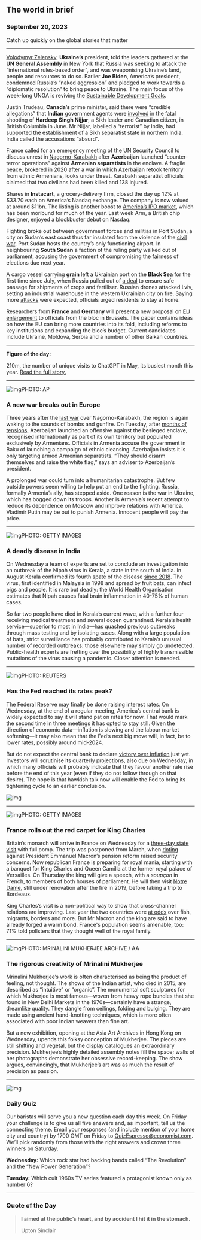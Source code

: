 ## The world in brief

### September 20, 2023

Catch up quickly on the global stories that matter



------



[Volodymyr Zelensky](https://www.economist.com/europe/2023/09/10/donald-trump-will-never-support-putin-says-volodymyr-zelensky), **Ukraine’s** president, told the leaders gathered at the **UN General Assembly** in New York that Russia was seeking to attack the “international rules-based order”, and was weaponising Ukraine’s land, people and resources to do so. Earlier **Joe Biden**, America’s president, condemned Russia’s “naked aggression” and pledged to work towards a “diplomatic resolution” to bring peace to Ukraine. The main focus of the week-long UNGA is reviving the [Sustainable Development Goals](https://www.economist.com/by-invitation/2023/09/15/bjorn-lomborg-calls-for-a-new-approach-to-meeting-global-development-goals).

Justin Trudeau, **Canada’s** prime minister, said there were “credible allegations” that **Indian** government agents were [involved](https://www.economist.com/the-americas/2023/09/19/a-devastating-accusation-by-justin-trudeau-against-india) in the fatal shooting of **Hardeep Singh Nijjar**, a Sikh leader and Canadian citizen, in British Columbia in June. Mr Nijjar, labelled a “terrorist” by India, had supported the establishment of a Sikh separatist state in northern India. India called the accusations “absurd”.

France called for an emergency meeting of the UN Security Council to discuss unrest in [Nagorno-Karabakh](https://www.economist.com/europe/2023/09/04/an-armenian-enclave-inside-azerbaijan-is-on-the-point-of-starvation) after **Azerbaijan** launched “counter-terror operations” against **Armenian separatists** in the enclave. A fragile peace, [brokered](https://www.economist.com/europe/2020/11/12/a-peace-deal-ends-a-bloody-war-over-nagorno-karabakh) in 2020 after a war in which Azerbaijan retook territory from ethnic Armenians, looks under threat. Karabakh separatist officials claimed that two civilians had been killed and 138 injured.

Shares in **Instacart**, a grocery-delivery firm, closed the day up 12% at $33.70 each on America’s Nasdaq exchange. The company is now valued at around $11bn. The listing is another boost to [America’s IPO market](https://www.economist.com/business/2023/09/14/arms-successful-debut-may-signal-an-end-to-the-ipo-drought), which has been moribund for much of the year. Last week Arm, a British chip designer, enjoyed a blockbuster debut on Nasdaq.

Fighting broke out between government forces and militias in Port Sudan, a city on Sudan’s east coast thus far insulated from the violence of the [civil war](https://www.economist.com/the-economist-explains/2023/04/18/why-is-sudan-on-the-brink-of-civil-war-again). Port Sudan hosts the country’s only functioning airport. In neighbouring **South Sudan** a faction of the ruling party walked out of parliament, accusing the government of compromising the fairness of elections due next year.

A cargo vessel carrying **grain** left a Ukrainian port on the **Black Sea** for the first time since July, when Russia pulled out of [a deal](https://www.economist.com/leaders/2023/07/26/the-world-should-not-let-vladimir-putin-abandon-the-grain-deal) to ensure safe passage for shipments of crops and fertiliser. Russian drones attacked Lviv, setting an industrial warehouse in the western Ukrainian city on fire. Saying more [attacks](https://www.economist.com/ukraine-crisis) were expected, officials urged residents to stay at home.

Researchers from **France** and **Germany** will present a new proposal on [EU enlargement](https://www.economist.com/europe/2023/06/01/europe-makes-a-show-of-unity-with-ukraine-and-other-neighbours) to officials from the bloc in Brussels. The paper contains ideas on how the EU can bring more countries into its fold, including reforms to key institutions and expanding the bloc’s budget. Current candidates include Ukraine, Moldova, Serbia and a number of other Balkan countries.



------



**Figure of the day:** 

210m, the number of unique visits to ChatGPT in May, its busiest month this year. [Read the full story.](https://www.economist.com/business/2023/09/18/could-openai-be-the-next-tech-giant)



------



![img](https://niceboy.online/insight/public/Espresso/PHOTOS/20230923_dap328.jpg)PHOTO: AP

### A new war breaks out in Europe

Three years after the [last war](https://www.economist.com/europe/2020/11/12/a-peace-deal-ends-a-bloody-war-over-nagorno-karabakh) over Nagorno-Karabakh, the region is again waking to the sounds of bombs and gunfire. On Tuesday, after [months of tensions](https://www.economist.com/europe/2023/09/04/an-armenian-enclave-inside-azerbaijan-is-on-the-point-of-starvation), Azerbaijan launched an offensive against the besieged enclave, recognised internationally as part of its own territory but populated exclusively by Armenians. Officials in Armenia accuse the government in Baku of launching a campaign of ethnic cleansing. Azerbaijan insists it is only targeting armed Armenian separatists. “They should disarm themselves and raise the white flag,” says an adviser to Azerbaijan’s president.

A prolonged war could turn into a humanitarian catastrophe. But few outside powers seem willing to help put an end to the fighting. Russia, formally Armenia’s ally, has stepped aside. One reason is the war in Ukraine, which has bogged down its troops. Another is Armenia’s recent attempt to reduce its dependence on Moscow and improve relations with America. Vladimir Putin may be out to punish Armenia. Innocent people will pay the price.



------



![img](https://niceboy.online/insight/public/Espresso/PHOTOS/20230923_dap326.jpg)PHOTO: GETTY IMAGES

### A deadly disease in India

On Wednesday a team of experts are set to conclude an investigation into an outbreak of the Nipah virus in Kerala, a state in the south of India. In August Kerala confirmed its fourth spate of the disease [since 2018](https://www.economist.com/obituary/2018/06/02/lini-puthussery-died-of-the-nipah-virus-on-may-21st). The virus, first identified in Malaysia in 1998 and spread by fruit bats, can infect pigs and people. It is rare but deadly: the World Health Organisation estimates that Nipah causes fatal brain inflammation in 40-75% of human cases.

So far two people have died in Kerala’s current wave, with a further four receiving medical treatment and several dozen quarantined. Kerala’s health service—superior to most in India—has quashed previous outbreaks through mass testing and by isolating cases. Along with a large population of bats, strict surveillance has probably contributed to Kerala’s unusual number of recorded outbreaks: those elsewhere may simply go undetected. Public-health experts are fretting over the possibility of highly transmissible mutations of the virus causing a pandemic. Closer attention is needed.



------



![img](https://niceboy.online/insight/public/Espresso/PHOTOS/20230923_dap323.jpg)PHOTO: REUTERS

### Has the Fed reached its rates peak?

The Federal Reserve may finally be done raising interest rates. On Wednesday, at the end of a regular meeting, America’s central bank is widely expected to say it will stand pat on rates for now. That would mark the second time in three meetings it has opted to stay still. Given the direction of economic data—inflation is slowing and the labour market softening—it may also mean that the Fed’s next big move will, in fact, be to lower rates, possibly around mid-2024.

But do not expect the central bank to declare [victory over inflation](https://www.economist.com/finance-and-economics/2023/07/26/americas-battle-with-inflation-is-about-to-get-trickier) just yet. Investors will scrutinise its quarterly projections, also due on Wednesday, in which many officials will probably indicate that they favour another rate rise before the end of this year (even if they do not follow through on that desire). The hope is that hawkish talk now will enable the Fed to bring its tightening cycle to an earlier conclusion.

![img](https://niceboy.online/insight/public/Espresso/PHOTOS/20230923_DAC662.jpg)



------



![img](https://niceboy.online/insight/public/Espresso/PHOTOS/20230923_dap320.jpg)PHOTO: GETTY IMAGES

### France rolls out the red carpet for King Charles

Britain’s monarch will arrive in France on Wednesday for a [three-day state visit](https://www.economist.com/britain/2023/09/18/france-rolls-out-the-red-carpet-for-britain) with full pomp. The trip was postponed from March, when [rioting](https://www.economist.com/europe/2023/07/01/rioting-in-france-presents-a-fresh-political-test-for-emmanuel-macron) against President Emmanuel Macron’s pension reform raised security concerns. Now republican France is preparing for royal mania, starting with a banquet for King Charles and Queen Camilla at the former royal palace of Versailles. On Thursday the king will give a speech, with a *soupçon* in French, to members of both houses of parliament. He will then visit [Notre Dame](https://www.economist.com/culture/2022/04/14/the-history-of-notre-dame-cathedral-in-augmented-reality), still under renovation after the fire in 2019, before taking a trip to Bordeaux.

King Charles’s visit is a non-political way to show that cross-channel relations are improving. Last year the two countries were [at odds](https://www.economist.com/britain/2023/03/02/can-britain-and-france-put-their-differences-behind-them) over fish, migrants, borders and more. But Mr Macron and the king are said to have already forged a warm bond. France's population seems amenable, too: 71% told pollsters that they thought well of the royal family.



------



![img](https://niceboy.online/insight/public/Espresso/PHOTOS/20230923_dap317.jpg)PHOTO: MRINALINI MUKHERJEE ARCHIVE / AA

### The rigorous creativity of Mrinalini Mukherjee

Mrinalini Mukherjee’s work is often characterised as being the product of feeling, not thought. The shows of the Indian artist, who died in 2015, are described as “intuitive” or “organic”. The monumental soft sculptures for which Mukherjee is most famous—woven from heavy rope bundles that she found in New Delhi Markets in the 1970s—certainly have a strange, dreamlike quality. They dangle from ceilings, folding and bulging. They are made using ancient hand-knotting techniques, which is more often associated with poor Indian weavers than fine art.

But a new exhibition, opening at the Asia Art Archives in Hong Kong on Wednesday, upends this folksy conception of Mukherjee. The pieces are still shifting and vegetal, but the display catalogues an extraordinary precision. Mukherjee’s highly detailed assembly notes fill the space; walls of her photographs demonstrate her obsessive record-keeping. The show argues, convincingly, that Mukherjee’s art was as much the result of precision as passion.



------



![img](https://niceboy.online/insight/public/Espresso/PHOTOS/QuizEspresso.jpeg)

### Daily Quiz

Our baristas will serve you a new question each day this week. On Friday your challenge is to give us all five answers and, as important, tell us the connecting theme. Email your responses (and include mention of your home city and country) by 1700 GMT on Friday to [QuizEspresso@economist.com](https://mail.google.com/mail/?view=cm&fs=1&tf=1&to=QuizEspresso@economist.com). We’ll pick randomly from those with the right answers and crown three winners on Saturday.

**Wednesday:** Which rock star had backing bands called “The Revolution” and the “New Power Generation”?

**Tuesday:** Which cult 1960s TV series featured a protagonist known only as number 6?



------



### Quote of the Day

> **I aimed at the public’s heart, and by accident I hit it in the stomach.**
>
> Upton Sinclair



